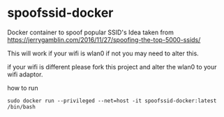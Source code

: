 # spoofssid-docker
Docker container to spoof popular SSID's
Idea taken from https://jerrygamblin.com/2016/11/27/spoofing-the-top-5000-ssids/

This will work if your wifi is wlan0 if not you may need to alter this.

if your wifi is different please fork this project and alter the wlan0 to your wifi adaptor.

how to run

```
sudo docker run --privileged --net=host -it spoofssid-docker:latest /bin/bash
```

